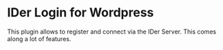 # IDer Login for Wordpress

This plugin allows to register and connect via the IDer Server.
This comes along a lot of features.